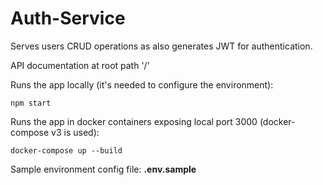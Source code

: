 # Auth-Service
Serves users CRUD operations as also generates JWT for authentication.

API documentation at root path '/'

Runs the app locally (it's needed to configure the environment):

    npm start

Runs the app in docker containers exposing local port 3000 (docker-compose v3 is used):

    docker-compose up --build

Sample environment config file: **.env.sample**